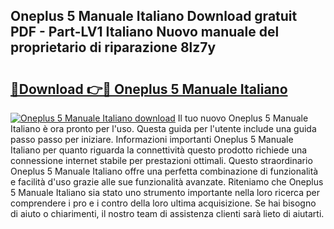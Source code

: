 ## Oneplus 5 Manuale Italiano Download gratuit PDF - Part-LV1 Italiano Nuovo manuale del proprietario di riparazione 8lz7y

# <h2><a href="http://dfavfsr.blite.top/?on=Oneplus+5+Manuale+Italiano">🔗Download 👉🔴 Oneplus 5 Manuale Italiano</a></h2>

[![Oneplus 5 Manuale Italiano download](https://i.imgur.com/lujVjoI.png)](http://dfavfsr.blite.top/?on=Oneplus+5+Manuale+Italiano)
Il tuo nuovo Oneplus 5 Manuale Italiano è ora pronto per l'uso. Questa guida per l'utente include una guida passo passo per iniziare. Informazioni importanti Oneplus 5 Manuale Italiano per quanto riguarda la connettività questo prodotto richiede una connessione internet stabile per prestazioni ottimali. Questo straordinario Oneplus 5 Manuale Italiano offre una perfetta combinazione di funzionalità e facilità d'uso grazie alle sue funzionalità avanzate. Riteniamo che Oneplus 5 Manuale Italiano sia stato uno strumento importante nella loro ricerca per comprendere i pro e i contro della loro ultima acquisizione. Se hai bisogno di aiuto o chiarimenti, il nostro team di assistenza clienti sarà lieto di aiutarti.
